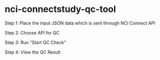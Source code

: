 # nci-connectstudy-qc-tool
Step 1: Place the input JSON data which is sent through NCI Connect API

Step 2: Choose API for QC

Step 3: Run "Start QC Check"

Step 4: View the QC Result
